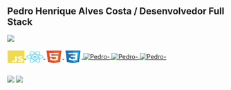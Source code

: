 ##  Pedro Henrique Alves Costa  /  Desenvolvedor Full Stack      
 <div>
  <a href="https://github.com/Pedrohacc">
 
  <img height="180em" src="https://github-readme-stats.vercel.app/api/top-langs/?username=Pedrohacc&layout=compact&langs_count=7&theme=dracula"/>
</div>
<div style="display: inline_block"><br>
  <img align="center" alt="Pedro-Js" height="30" width="40" src="https://raw.githubusercontent.com/devicons/devicon/master/icons/javascript/javascript-plain.svg">
  <img align="center" alt="Pedro-React" height="30" width="40" src="https://raw.githubusercontent.com/devicons/devicon/master/icons/react/react-original.svg">
  <img align="center" alt="Pedro-HTML" height="30" width="40" src="https://raw.githubusercontent.com/devicons/devicon/master/icons/html5/html5-original.svg">
  <img align="center" alt="Pedro-CSS" height="30" width="40" src="https://raw.githubusercontent.com/devicons/devicon/master/icons/css3/css3-original.svg">
  <img align="center" alt="Pedro-" height="30" width="40" src="https://cdn-icons-png.flaticon.com/512/154/154878.png">
  <img align="center" alt="Pedro-" height="30" width="40" src="https://seeklogo.com/images/P/PHP-logo-0B2FDC4529-seeklogo.com.png">
  <img align="center" alt="Pedro-" height="30" width="40" src="https://icons-for-free.com/iconfiles/png/512/install+javascript+js+node+npm+tools+icon-1320165731324625592.png">
  </div>
  
  ##
 
<div> 
  <a href = "mailto:pedrohenriquealvescosta4@gmail.com"><img src="https://img.shields.io/badge/-Gmail-%23333?style=for-the-badge&logo=gmail&logoColor=white" target="_blank"></a>
  <a href="https://www.linkedin.com/in/pedro-costa-12905818a/" target="_blank"><img src="https://img.shields.io/badge/-LinkedIn-%230077B5?style=for-the-badge&logo=linkedin&logoColor=white" target="_blank"></a> 
 

 
</div>
